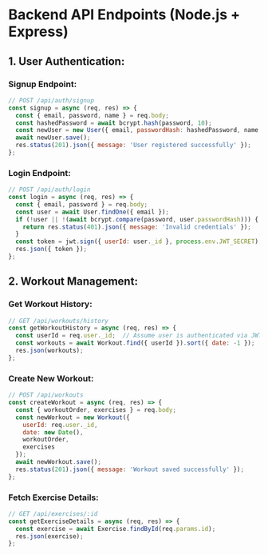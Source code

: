 # Backend API Endpoints (Node.js + Express)

## 1. User Authentication:

### Signup Endpoint:

```javascript
// POST /api/auth/signup
const signup = async (req, res) => {
  const { email, password, name } = req.body;
  const hashedPassword = await bcrypt.hash(password, 10);
  const newUser = new User({ email, passwordHash: hashedPassword, name });
  await newUser.save();
  res.status(201).json({ message: 'User registered successfully' });
};
```

### Login Endpoint:

```javascript
// POST /api/auth/login
const login = async (req, res) => {
  const { email, password } = req.body;
  const user = await User.findOne({ email });
  if (!user || !(await bcrypt.compare(password, user.passwordHash))) {
    return res.status(401).json({ message: 'Invalid credentials' });
  }
  const token = jwt.sign({ userId: user._id }, process.env.JWT_SECRET);
  res.json({ token });
};
```

## 2. Workout Management:

### Get Workout History:

```javascript
// GET /api/workouts/history
const getWorkoutHistory = async (req, res) => {
  const userId = req.user._id;  // Assume user is authenticated via JWT
  const workouts = await Workout.find({ userId }).sort({ date: -1 });
  res.json(workouts);
};
```

### Create New Workout:

```javascript
// POST /api/workouts
const createWorkout = async (req, res) => {
  const { workoutOrder, exercises } = req.body;
  const newWorkout = new Workout({
    userId: req.user._id,
    date: new Date(),
    workoutOrder,
    exercises
  });
  await newWorkout.save();
  res.status(201).json({ message: 'Workout saved successfully' });
};
```

### Fetch Exercise Details:

```javascript
// GET /api/exercises/:id
const getExerciseDetails = async (req, res) => {
  const exercise = await Exercise.findById(req.params.id);
  res.json(exercise);
};
```
